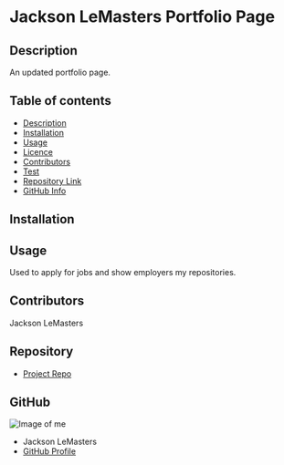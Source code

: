 
# **Jackson LeMasters Portfolio Page**
## Description 
An updated portfolio page.
## Table of contents
- [Description](#Description)
- [Installation](#Installation)
- [Usage](#Usage)
- [Licence](#Licence)
- [Contributors](#Contributors)
- [Test](#Test)
- [Repository Link](#Repository)
- [GitHub Info](#GitHub) 
## Installation

## Usage
Used to apply for jobs and show employers my repositories.

## Contributors
Jackson LeMasters

## Repository
- [Project Repo](github.com/jacklemasters/Portfolio2021)
## GitHub
![Image of me](https://avatars.githubusercontent.com/u/82251556?v=4)
- Jackson LeMasters
- [GitHub Profile](https://github.com/jacklemasters)


